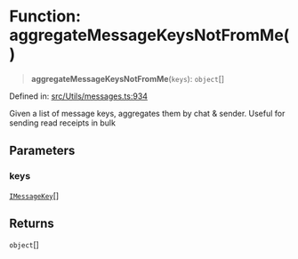 # Function: aggregateMessageKeysNotFromMe()

> **aggregateMessageKeysNotFromMe**(`keys`): `object`[]

Defined in: [src/Utils/messages.ts:934](https://github.com/Fokusdotid/Baileys/blob/49e815e65b8f4aea31725e09dcf4815734557e39/src/Utils/messages.ts#L934)

Given a list of message keys, aggregates them by chat & sender. Useful for sending read receipts in bulk

## Parameters

### keys

[`IMessageKey`](../namespaces/proto/interfaces/IMessageKey.md)[]

## Returns

`object`[]
